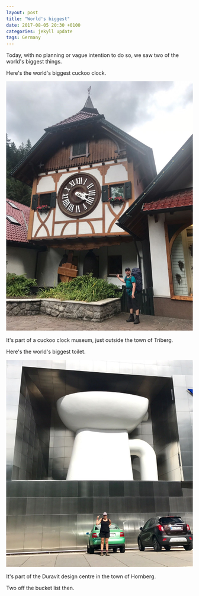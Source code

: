 ```yaml
---
layout: post
title: "World's biggest"
date: 2017-08-05 20:30 +0100
categories: jekyll update
tags: Germany
---
```

Today, with no planning or vague intention to do so, we saw two of the world's biggest things.

Here's the world's biggest cuckoo clock.

![Cuckoo clock the size of a house](https://github.com/tombye/trexit/raw/gh-pages/assets/images/worlds-largest-cuckoo-clock-and-tom.jpg)

It's part of a cuckoo clock museum, just outside the town of Triberg.

Here's the world's biggest  toilet.

![One side of a building clad in metal with a toilet inset into it the size of a house](https://github.com/tombye/trexit/raw/gh-pages/assets/images/worlds-largest-toilet-and-roz.jpg)

It's part of the Duravit design centre in the town of Hornberg.

Two off the bucket list then.
